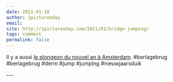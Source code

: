 ```yaml
---
date: 2011-01-10
author: 1pictureaday
email: 
site: http://1pictureaday.com/2011/01/bridge-jumping/
tags: comment
permalink: false
---
```


<p>
Il y a aussi <a href="http://1pictureaday.com/2011/01/bridge-jumping/">le plongeon du nouvel an à Amsterdam</a>. #berlagebrug
#berlagebrug #derm #jump #jumping #nieuwjaarsduik
</p>
---